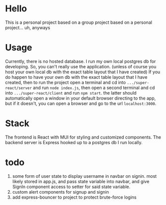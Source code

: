 # Hello
This is a personal project based on a group project based on a personal project... uh, anyways

# Usage
Currently, there is no hosted database. I run my own local postgres db for developing. So, you can't really use the application. (unless of course you host your own local db with the exact table layout that I have created) If you do happen to have your own db with the exact table layout that I have created, then to run the project open a terminal and cd into `.../super-react/server` and run `node index.js`, then open a second terminal and cd into `.../super-react/client` and run `npm start`. the latter should automatically open a window in your default browser directing to the app, but if it doesn't, you can open a browser and go to the url `localhost:3000`.

# Stack 
The frontend is React with MUI for styling and customized components. The backend server is Express hooked up to a postgres db I run locally. 

# todo
1. some form of user state to display username in navbar on signin. 
    most likely stored in app.js, and pass state variable into navbar,
    and give SignIn component access to setter for said state variable.
2. custom alert components for signup and signin
3. add express-bouncer to project to protect brute-force logins
